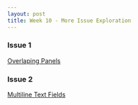 ```yaml
---
layout: post
title: Week 10 - More Issue Exploration
---
```


### Issue 1

[Overlaping Panels](https://github.com/openstreetmap/iD/issues/5212)


### Issue 2

[Multiline Text Fields](https://github.com/openstreetmap/iD/issues/5444)


